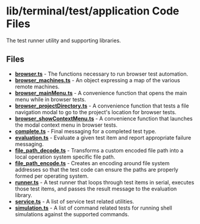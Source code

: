 # lib/terminal/test/application Code Files
The test runner utility and supporting libraries.

## Files
<!-- Do not edit below this line.  Contents dynamically populated. -->

* **[browser.ts](browser.ts)**                                   - The functions necessary to run browser test automation.
* **[browser_machines.ts](browser_machines.ts)**                 - An object expressing a map of the various remote machines.
* **[browser_mainMenu.ts](browser_mainMenu.ts)**                 - A convenience function that opens the main menu while in browser tests.
* **[browser_projectDirectory.ts](browser_projectDirectory.ts)** - A convenience function that tests a file navigation modal to go to the project's location for browser tests.
* **[browser_showContextMenu.ts](browser_showContextMenu.ts)**   - A convenience function that launches the modal context menu in browser tests.
* **[complete.ts](complete.ts)**                                 - Final messaging for a completed test type.
* **[evaluation.ts](evaluation.ts)**                             - Evaluate a given test item and report appropriate failure messaging.
* **[file_path_decode.ts](file_path_decode.ts)**                 - Transforms a custom encoded file path into a local operation system specific file path.
* **[file_path_encode.ts](file_path_encode.ts)**                 - Creates an encoding around file system addresses so that the test code can ensure the paths are properly formed per operating system.
* **[runner.ts](runner.ts)**                                     - A test runner that loops through test items in serial, executes those test items, and passes the result message to the evaluation library.
* **[service.ts](service.ts)**                                   - A list of service test related utilities.
* **[simulation.ts](simulation.ts)**                             - A list of command related tests for running shell simulations against the supported commands.